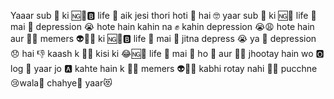 Yaaar sub 🌯 ki 🆖🤴🅱 life 👤 aik jesi thori hoti 🤬 hai 🤓 yaar sub 🌯 ki 🆖🤴 life 💓 mai 🌝 depression 😭 hote hain kahin na ✊ kahin depression 😭😩 hote hain aur 👩‍🎨 memers 👽👻💀 ki 🆖🤴🅱 life 👤 mai 👙 jitna depress 😭 ya 🙏 depression 😞 hai 👎 kaash k 🙅🍆 kisi ki 😂🆖👑 life 👤 mai 🦊 ho 🎅 aur 👩‍🎨 jhootay hain wo 🅾 log 🌳 yaar jo 🅰 kahte hain k 🔫🔪 memers 👽👻💀 kabhi rotay nahi 🎉🔹 pucchne 😢wala🙌 chahye🙆 yaar😻
